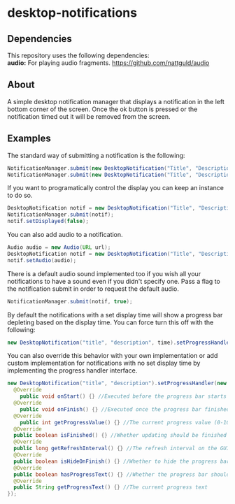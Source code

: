 # desktop-notifications

## Dependencies
This repository uses the following dependencies:  
**audio:** For playing audio fragments. https://github.com/nattguld/audio  

## About
A simple desktop notification manager that displays a notification in the left bottom corner of the screen.
Once the ok button is pressed or the notification timed out it will be removed from the screen.

## Examples
The standard way of submitting a notification is the following:
```java
NotificationManager.submit(new DesktopNotification("Title", "Description", int displayTimeInSeconds);
NotificationManager.submit(new DesktopNotification("Title", "Description");
```

If you want to programatically control the display you can keep an instance to do so.
```java
DesktopNotification notif = new DesktopNotification("Title", "Description");
NotificationManager.submit(notif);
notif.setDisplayed(false);
```

You can also add audio to a notification.
```java
Audio audio = new Audio(URL url);
DesktopNotification notif = new DesktopNotification("Title", "Description", int optionalDisplayTimeInSeconds);
notif.setAudio(audio);
```

There is a default audio sound implemented too if you wish all your notifications to have a sound even if you didn't specify one.
Pass a flag to the notification submit in order to request the default audio.
```java
NotificationManager.submit(notif, true);
```

By default the notifications with a set display time will show a progress bar depleting based on the display time.
You can force turn this off with the following:
```java
new DesktopNotification("title", "description", time).setProgressHandler(null);
```

You can also override this behavior with your own implementation or add custom implementation for notifications with no set display time by implementing the progress handler interface.
```java
new DesktopNotification("title", "description").setProgressHandler(new IProgressBarHandler() {
  @Override
	public void onStart() {} //Executed before the progress bar starts updating
  @Override
	public void onFinish() {} //Executed once the progress bar finished updating
  @Override
	public int getProgressValue() {} //The current progress value (0-100)
  @Override
  public boolean isFinished() {} //Whether updating should be finished or not
  @Override
  public long getRefreshInterval() {} //The refresh interval on the GUI for the progress bar
  @Override
  public boolean isHideOnFinish() {} //Whether to hide the progress bar once finished or not
  @Override
  public boolean hasProgressText() {} //Whether the progress bar should show text or not
  @Override
  public String getProgressText() {} //The current progress text
});
```
